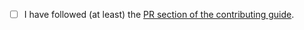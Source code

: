 - [ ] I have followed (at least) the [PR section of the contributing guide](https://github.com/brave-chat/brave-chat/blob/main/CONTRIBUTING.md#-pull-request-guidelines).
